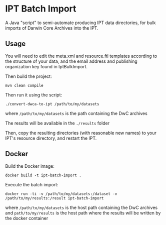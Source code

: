 # IPT Batch Import

A Java "script" to semi-automate producing IPT data directories, for bulk imports of Darwin Core Archives into the IPT.

## Usage

You will need to edit the meta.xml and resource.ftl templates according to the structure of your data, and the
email address and publishing organization key found in IptBulkImport.

Then build the project:

`mvn clean compile`

Then run it using the script:

`./convert-dwca-to-ipt /path/to/my/datasets`

where `/path/to/my/datasets` is the path containing the DwC archives

The results will be available in the `./results` folder
 
Then, copy the resulting directories (with reasonable new names) to your IPT's resource directory, and restart the IPT.

## Docker

Build the Docker image:

`docker build -t ipt-batch-import .`

Execute the batch import:

`docker run -ti -v /path/to/my/datasets:/dataset -v /path/to/my/results:/result ipt-batch-import`

where `/path/to/my/datasets` is the host path containing the DwC archives
and `path/to/my/results` is the host path where the results will be written
by the docker container 

